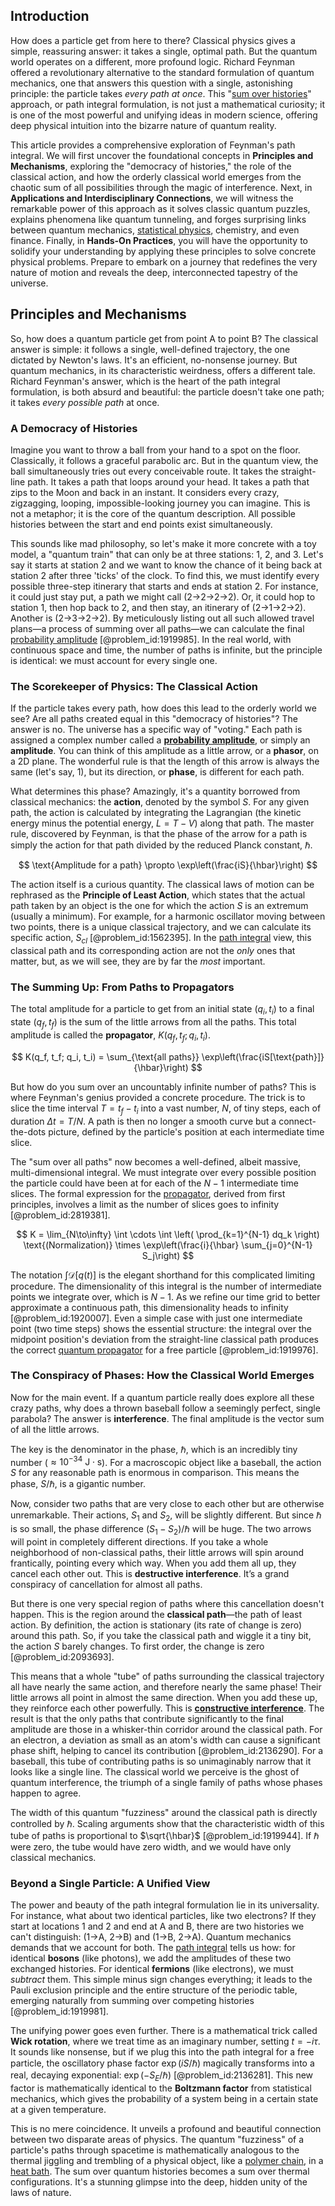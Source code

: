## Introduction
How does a particle get from here to there? Classical physics gives a simple, reassuring answer: it takes a single, optimal path. But the quantum world operates on a different, more profound logic. Richard Feynman offered a revolutionary alternative to the standard formulation of quantum mechanics, one that answers this question with a single, astonishing principle: the particle takes *every path at once*. This "[sum over histories](@article_id:156207)" approach, or path integral formulation, is not just a mathematical curiosity; it is one of the most powerful and unifying ideas in modern science, offering deep physical intuition into the bizarre nature of quantum reality.

This article provides a comprehensive exploration of Feynman's path integral. We will first uncover the foundational concepts in **Principles and Mechanisms**, exploring the "democracy of histories," the role of the classical action, and how the orderly classical world emerges from the chaotic sum of all possibilities through the magic of interference. Next, in **Applications and Interdisciplinary Connections**, we will witness the remarkable power of this approach as it solves classic quantum puzzles, explains phenomena like quantum tunneling, and forges surprising links between quantum mechanics, [statistical physics](@article_id:142451), chemistry, and even finance. Finally, in **Hands-On Practices**, you will have the opportunity to solidify your understanding by applying these principles to solve concrete physical problems. Prepare to embark on a journey that redefines the very nature of motion and reveals the deep, interconnected tapestry of the universe.

## Principles and Mechanisms

So, how does a quantum particle get from point A to point B? The classical answer is simple: it follows a single, well-defined trajectory, the one dictated by Newton's laws. It's an efficient, no-nonsense journey. But quantum mechanics, in its characteristic weirdness, offers a different tale. Richard Feynman's answer, which is the heart of the path integral formulation, is both absurd and beautiful: the particle doesn't take one path; it takes *every possible path* at once.

### A Democracy of Histories

Imagine you want to throw a ball from your hand to a spot on the floor. Classically, it follows a graceful parabolic arc. But in the quantum view, the ball simultaneously tries out every conceivable route. It takes the straight-line path. It takes a path that loops around your head. It takes a path that zips to the Moon and back in an instant. It considers every crazy, zigzagging, looping, impossible-looking journey you can imagine. This is not a metaphor; it is the core of the quantum description. All possible histories between the start and end points exist simultaneously.

This sounds like mad philosophy, so let's make it more concrete with a toy model, a "quantum train" that can only be at three stations: 1, 2, and 3. Let's say it starts at station 2 and we want to know the chance of it being back at station 2 after three 'ticks' of the clock. To find this, we must identify every possible three-step itinerary that starts and ends at station 2. For instance, it could just stay put, a path we might call (2→2→2→2). Or, it could hop to station 1, then hop back to 2, and then stay, an itinerary of (2→1→2→2). Another is (2→3→2→2). By meticulously listing out all such allowed travel plans—a process of summing over all paths—we can calculate the final [probability amplitude](@article_id:150115) [@problem_id:1919985]. In the real world, with continuous space and time, the number of paths is infinite, but the principle is identical: we must account for every single one.

### The Scorekeeper of Physics: The Classical Action

If the particle takes every path, how does this lead to the orderly world we see? Are all paths created equal in this "democracy of histories"? The answer is no. The universe has a specific way of "voting." Each path is assigned a complex number called a **[probability amplitude](@article_id:150115)**, or simply an **amplitude**. You can think of this amplitude as a little arrow, or a **phasor**, on a 2D plane. The wonderful rule is that the length of this arrow is always the same (let's say, 1), but its direction, or **phase**, is different for each path.

What determines this phase? Amazingly, it's a quantity borrowed from classical mechanics: the **action**, denoted by the symbol $S$. For any given path, the action is calculated by integrating the Lagrangian (the kinetic energy minus the potential energy, $L = T - V$) along that path. The master rule, discovered by Feynman, is that the phase of the arrow for a path is simply the action for that path divided by the reduced Planck constant, $\hbar$.

$$ \text{Amplitude for a path} \propto \exp\left(\frac{iS}{\hbar}\right) $$

The action itself is a curious quantity. The classical laws of motion can be rephrased as the **Principle of Least Action**, which states that the actual path taken by an object is the one for which the action $S$ is an extremum (usually a minimum). For example, for a harmonic oscillator moving between two points, there is a unique classical trajectory, and we can calculate its specific action, $S_{cl}$ [@problem_id:1562395]. In the [path integral](@article_id:142682) view, this classical path and its corresponding action are not the *only* ones that matter, but, as we will see, they are by far the *most* important.

### The Summing Up: From Paths to Propagators

The total amplitude for a particle to get from an initial state $(q_i, t_i)$ to a final state $(q_f, t_f)$ is the sum of the little arrows from all the paths. This total amplitude is called the **propagator**, $K(q_f, t_f; q_i, t_i)$.

$$ K(q_f, t_f; q_i, t_i) = \sum_{\text{all paths}} \exp\left(\frac{iS[\text{path}]}{\hbar}\right) $$

But how do you sum over an uncountably infinite number of paths? This is where Feynman's genius provided a concrete procedure. The trick is to slice the time interval $T = t_f - t_i$ into a vast number, $N$, of tiny steps, each of duration $\Delta t = T/N$. A path is then no longer a smooth curve but a connect-the-dots picture, defined by the particle's position at each intermediate time slice.

The "sum over all paths" now becomes a well-defined, albeit massive, multi-dimensional integral. We must integrate over every possible position the particle could have been at for each of the $N-1$ intermediate time slices. The formal expression for the [propagator](@article_id:139064), derived from first principles, involves a limit as the number of slices goes to infinity [@problem_id:2819381].

$$ K = \lim_{N\to\infty} \int \cdots \int \left( \prod_{k=1}^{N-1} dq_k \right) \text{(Normalization)} \times \exp\left(\frac{i}{\hbar} \sum_{j=0}^{N-1} S_j\right) $$

The notation $\int \mathcal{D}[q(t)]$ is the elegant shorthand for this complicated limiting procedure. The dimensionality of this integral is the number of intermediate points we integrate over, which is $N-1$. As we refine our time grid to better approximate a continuous path, this dimensionality heads to infinity [@problem_id:1920007]. Even a simple case with just one intermediate point (two time steps) shows the essential structure: the integral over the midpoint position's deviation from the straight-line classical path produces the correct [quantum propagator](@article_id:155347) for a free particle [@problem_id:1919976].

### The Conspiracy of Phases: How the Classical World Emerges

Now for the main event. If a quantum particle really does explore all these crazy paths, why does a thrown baseball follow a seemingly perfect, single parabola? The answer is **interference**. The final amplitude is the vector sum of all the little arrows.

The key is the denominator in the phase, $\hbar$, which is an incredibly tiny number ($\approx 10^{-34} \text{ J}\cdot\text{s}$). For a macroscopic object like a baseball, the action $S$ for any reasonable path is enormous in comparison. This means the phase, $S/\hbar$, is a gigantic number.

Now, consider two paths that are very close to each other but are otherwise unremarkable. Their actions, $S_1$ and $S_2$, will be slightly different. But since $\hbar$ is so small, the phase difference $(S_1-S_2)/\hbar$ will be huge. The two arrows will point in completely different directions. If you take a whole neighborhood of non-classical paths, their little arrows will spin around frantically, pointing every which way. When you add them all up, they cancel each other out. This is **destructive interference**. It’s a grand conspiracy of cancellation for almost all paths.

But there is one very special region of paths where this cancellation doesn't happen. This is the region around the **classical path**—the path of least action. By definition, the action is stationary (its rate of change is zero) around this path. So, if you take the classical path and wiggle it a tiny bit, the action $S$ barely changes. To first order, the change is zero [@problem_id:2093693].

This means that a whole "tube" of paths surrounding the classical trajectory all have nearly the same action, and therefore nearly the same phase! Their little arrows all point in almost the same direction. When you add these up, they reinforce each other powerfully. This is **[constructive interference](@article_id:275970)**. The result is that the only paths that contribute significantly to the final amplitude are those in a whisker-thin corridor around the classical path. For an electron, a deviation as small as an atom's width can cause a significant phase shift, helping to cancel its contribution [@problem_id:2136290]. For a baseball, this tube of contributing paths is so unimaginably narrow that it looks like a single line. The classical world we perceive is the ghost of quantum interference, the triumph of a single family of paths whose phases happen to agree.

The width of this quantum "fuzziness" around the classical path is directly controlled by $\hbar$. Scaling arguments show that the characteristic width of this tube of paths is proportional to $\sqrt{\hbar}$ [@problem_id:1919944]. If $\hbar$ were zero, the tube would have zero width, and we would have only classical mechanics.

### Beyond a Single Particle: A Unified View

The power and beauty of the path integral formulation lie in its universality. For instance, what about two identical particles, like two electrons? If they start at locations 1 and 2 and end at A and B, there are two histories we can't distinguish: (1→A, 2→B) and (1→B, 2→A). Quantum mechanics demands that we account for both. The [path integral](@article_id:142682) tells us how: for identical **bosons** (like photons), we add the amplitudes of these two exchanged histories. For identical **fermions** (like electrons), we must *subtract* them. This simple minus sign changes everything; it leads to the Pauli exclusion principle and the entire structure of the periodic table, emerging naturally from summing over competing histories [@problem_id:1919981].

The unifying power goes even further. There is a mathematical trick called **Wick rotation**, where we treat time as an imaginary number, setting $t = -i\tau$. It sounds like nonsense, but if we plug this into the path integral for a free particle, the oscillatory phase factor $\exp(iS/\hbar)$ magically transforms into a real, decaying exponential: $\exp(-S_E/\hbar)$ [@problem_id:2136281]. This new factor is mathematically identical to the **Boltzmann factor** from statistical mechanics, which gives the probability of a system being in a certain state at a given temperature.

This is no mere coincidence. It unveils a profound and beautiful connection between two disparate areas of physics. The quantum "fuzziness" of a particle's paths through spacetime is mathematically analogous to the thermal jiggling and trembling of a physical object, like a [polymer chain](@article_id:200881), in a [heat bath](@article_id:136546). The sum over quantum histories becomes a sum over thermal configurations. It's a stunning glimpse into the deep, hidden unity of the laws of nature.